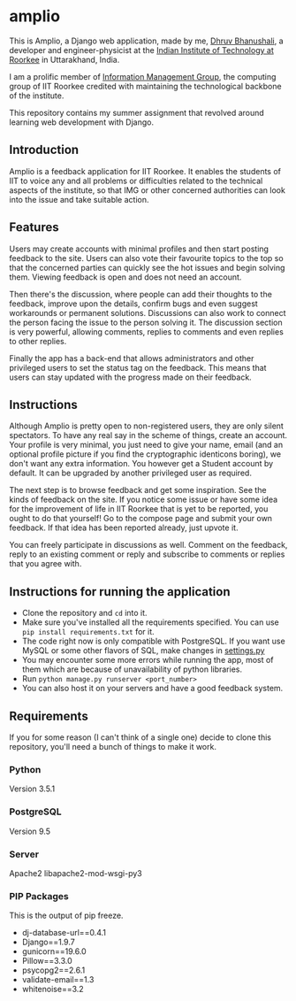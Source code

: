 # amplio
This is Amplio, a Django web application, made by me, [Dhruv Bhanushali](http://dhruvkb.github.io), a developer and engineer-physicist at the [Indian Institute of Technology at Roorkee](http://www.iitr.ac.in) in Uttarakhand, India.

I am a prolific member of [Information Management Group](http://img.channeli.in), the computing group of IIT Roorkee credited with maintaining the technological backbone of the institute.

This repository contains my summer assignment that revolved around learning web development with Django.

## Introduction
Amplio is a feedback application for IIT Roorkee. It enables the students of IIT to voice any and all problems or difficulties related to the technical aspects of the institute, so that IMG or other concerned authorities can look into the issue and take suitable action.

## Features
Users may create accounts with minimal profiles and then start posting feedback to the site. Users can also vote their favourite topics to the top so that the concerned parties can quickly see the hot issues and begin solving them. Viewing feedback is open and does not need an account.

Then there's the discussion, where people can add their thoughts to the feedback, improve upon the details, confirm bugs and even suggest workarounds or permanent solutions. Discussions can also work to connect the person facing the issue to the person solving it. The discussion section is very powerful, allowing comments, replies to comments and even replies to other replies.

Finally the app has a back-end that allows administrators and other privileged users to set the status tag on the feedback. This means that users can stay updated with the progress made on their feedback.

## Instructions
Although Amplio is pretty open to non-registered users, they are only silent spectators. To have any real say in the scheme of things, create an account. Your profile is very minimal, you just need to give your name, email (and an optional profile picture if you find the cryptographic identicons boring), we don't want any extra information. You however get a Student account by default. It can be upgraded by another privileged user as required.

The next step is to browse feedback and get some inspiration. See the kinds of feedback on the site. If you notice some issue or have some idea for the improvement of life in IIT Roorkee that is yet to be reported, you ought to do that yourself! Go to the compose page and submit your own feedback. If that idea has been reported already, just upvote it.

You can freely participate in discussions as well. Comment on the feedback, reply to an existing comment or reply and subscribe to comments or replies that you agree with.

## Instructions for running the application

* Clone the repository and `cd` into it.
* Make sure you've installed all the requirements specified. You can use `pip install requirements.txt` for it.
* The code right now is only compatible with PostgreSQL. If you want use MySQL or some other flavors of SQL, make changes in [settings.py](amplio_app/settings.py)
* You may encounter some more errors while running the app, most of them which are because of unavailability of python libraries.
* Run `python manage.py runserver <port_number>`
* You can also host it on your servers and have a good feedback system.

## Requirements
If you for some reason (I can't think of a single one) decide to clone this repository, you'll need a bunch of things to make it work.

### Python
Version 3.5.1

### PostgreSQL
Version 9.5

### Server
Apache2 
libapache2-mod-wsgi-py3

### PIP Packages
This is the output of pip freeze.

* dj-database-url==0.4.1
* Django==1.9.7
* gunicorn==19.6.0
* Pillow==3.3.0
* psycopg2==2.6.1
* validate-email==1.3
* whitenoise==3.2
